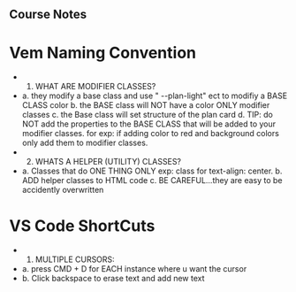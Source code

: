 ## Course Notes

# Vem Naming Convention

- 1. WHAT ARE MODIFIER CLASSES?
-    a. they modify a base class and use " --plan-light" ect to 
        modifiy a BASE CLASS color
     b. the BASE class will NOT have a color ONLY modifier classes
     c. the Base class will set structure of the plan card
     d. TIP: do NOT add the properties to the BASE CLASS that will
         be added to your modifier classes. for exp: if adding
         color to red and background colors only add them to modifier classes.
- 2. WHATS A HELPER (UTILITY) CLASSES?
-    a. Classes that do ONE THING ONLY exp: class for text-align: 
        center.
     b. ADD helper classes to HTML code
     c. BE CAREFUL...they are easy to be accidently overwritten

# VS Code ShortCuts

- 1. MULTIPLE CURSORS: 
-    a. press CMD + D for EACH instance where u want the cursor
-    b. Click backspace to erase text and add new text
